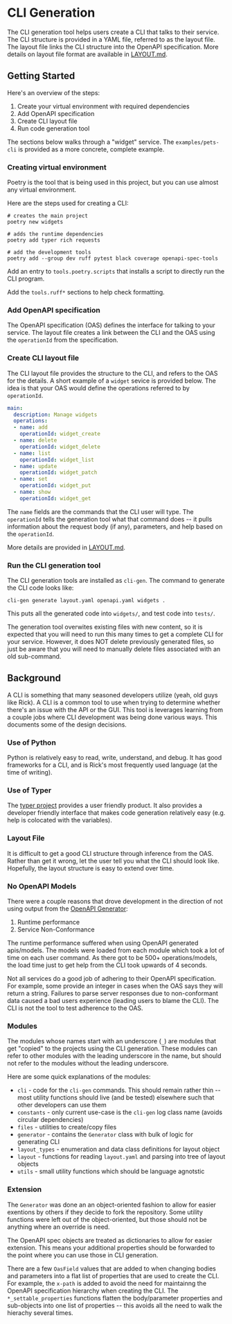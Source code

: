 # CLI Generation

The CLI generation tool helps users create a CLI that talks to their service. The CLI structure is provided in a YAML file, referred to as the layout file. The layout file links the CLI structure into the OpenAPI specification. More details on layout file format are available in [LAYOUT.md](LAYOUT.md).

## Getting Started

Here's an overview of the steps:
1. Create your virtual environment with required dependencies
1. Add OpenAPI specification
1. Create CLI layout file
1. Run code generation tool

The sections below walks through a "widget" service. The `examples/pets-cli` is provided as a more concrete, complete example.

### Creating virtual environment

Poetry is the tool that is being used in this project, but you can use almost any virtual environment.

Here are the steps used for creating a CLI:
```terminal
# creates the main project
poetry new widgets

# adds the runtime dependencies
poetry add typer rich requests

# add the development tools
poetry add --group dev ruff pytest black coverage openapi-spec-tools
```

Add an entry to `tools.poetry.scripts` that installs a script to directly run the CLI program.

Add the `tools.ruff*` sections to help check formatting.

### Add OpenAPI specification

The OpenAPI specification (OAS) defines the interface for talking to your service. The layout file creates a link between the CLI and the OAS using the `operationId` from the specification.

### Create CLI layout file

The CLI layout file provides the structure to the CLI, and refers to the OAS for the details. A short example of a `widget` sevice is provided below. The idea is that your OAS would define the operations referred to by `operationId`.

```yaml
main:
  description: Manage widgets
  operations:
  - name: add
    operationId: widget_create
  - name: delete
    operationId: widget_delete
  - name: list
    operationId: widget_list
  - name: update
    operationId: widget_patch
  - name: set
    operationId: widget_put
  - name: show
    operationId: widget_get
```

The `name` fields are the commands that the CLI user will type. The `operationId` tells the generation tool what that command does -- it pulls information about the request body (if any), parameters, and help based on the `operationId`.

More details are provided in [LAYOUT.md](LAYOUT.md).

### Run the CLI generation tool

The CLI generation tools are installed as `cli-gen`. The command to generate the CLI code looks like:
```terminal
cli-gen generate layout.yaml openapi.yaml widgets .
```

This puts all the generated code into `widgets/`, and test code into `tests/`.

The generation tool overwites existing files with new content, so it is expected that you will need to run this many times to get a complete CLI for your service. However, it does NOT delete previously generated files, so just be aware that you will need to manually delete files associated with an old sub-command.

## Background

A CLI is something that many seasoned developers utilize (yeah, old guys like Rick). A CLI is a common tool to use when trying to determine whether there's an issue with the API or the GUI. This tool is leverages learning from a couple jobs where CLI development was being done various ways. This documents some of the design decisions.

### Use of Python

Python is relatively easy to read, write, understand, and debug. It has good frameworks for a CLI, and is Rick's most frequently used language (at the time of writing).

### Use of Typer

The [typer project](https://github.com/fastapi/typer) provides a user friendly product. It also provides a developer friendly interface that makes code generation relatively easy (e.g. help is colocated with the variables).

### Layout File

It is difficult to get a good CLI structure through inference from the OAS. Rather than get it wrong, let the user tell you what the CLI should look like. Hopefully, the layout structure is easy to extend over time. 

### No OpenAPI Models

There were a couple reasons that drove development in the direction of not using output from the [OpenAPI Generator](https://github.com/OpenAPITools/openapi-generator):
1. Runtime performance
1. Service Non-Conformance

The runtime performance suffered when using OpenAPI generated apis/models. The models were loaded from each module which took a lot of time on each user command. As there got to be 500+ operations/models, the load time just to get help from the CLI took upwards of 4 seconds.

Not all services do a good job of adhering to their OpenAPI specification. For example, some provide an integer in cases when the OAS says they will return a string. Failures to parse server responses due to non-conformant data caused a bad users experience (leading users to blame the CLI). The CLI is not the tool to test adherence to the OAS.

### Modules

The modules whose names start with an underscore (`_`) are modules that get "copied" to the projects using the CLI generation. These modules can refer to other modules with the leading underscore in the name, but should not refer to the modules without the leading underscore. 

Here are some quick explanations of the modules:
* `cli` - code for the `cli-gen` commands. This should remain rather thin -- most utility functions should live (and be tested) elsewhere such that other developers can use them
* `constants` - only current use-case is the `cli-gen` log class name (avoids circular dependencies)
* `files` - utilities to create/copy files
* `generator` - contains the `Generator` class with bulk of logic for generating CLI
* `layout_types` - enumeration and data class definitions for layout object
* `layout` - functions for reading `layout.yaml` and parsing into tree of layout objects
* `utils` - small utility functions which should be language agnotstic

### Extension

The `Generator` was done an an object-oriented fashion to allow for easier exentions by others if they decide to fork the repository. Some utility functions were left out of the object-oriented, but those should not be anything where an override is need.

The OpenAPI spec objects are treated as dictionaries to allow for easier extension. This means your additional properties should be forwarded to the point where you can use those in CLI generation.

There are a few `OasField` values that are added to when changing bodies and parameters into a flat list of properties that are used to create the CLI. For example, the `x-path` is added to avoid the need for maintainng the OpenAPI specification hierarchy when creating the CLI. The `*_settable_properties` functions flatten the body/parameter properties and sub-objects into one list of properties -- this avoids all the need to walk the hierachy several times.
